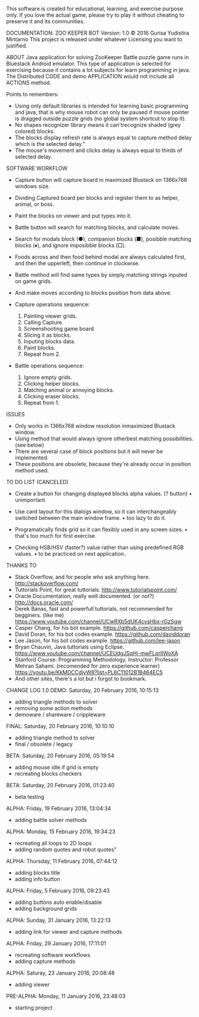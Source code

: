 This software is created for educational, learning, and exercise purpose only. If you love the actual game, please try to play it without cheating to preserve it and its communities.

DOCUMENTATION:
ZOO KEEPER BOT
Version: 1.0
© 2016 Gurisa Yudistira Mintarno
This project is released under whatever Licensing you want to justified.

ABOUT
Java application for solving ZooKeeper Battle puzzle game runs in Bluestack Android emulator.
This type of application is selected for exercising because it contains a lot subjects for learn programming in java.
The Distributed CODE and demo APPLICATION would not include all ACTIONS method.

Points to remembers:
- Using only default libraries is intended for learning basic programming and java, that is why mouse robot can only be paused if mouse pointer is dragged outside puzzle grids (no global system shortcut to stop it).
- No shapes recognizer library means it can'trecognize shaded (grey colored) blocks.
- The blocks display refresh rate is always equal to capture method delay which is the selected delay."
- The mouse's movement and clicks delay is always equal to thirds of selected delay.

SOFTWARE WORKFLOW
- Capture button will capture board in maximized Blustack on 1366x768 windows size.
- Dividing Captured board per blocks and register them to as helper, animal, or boss.
- Paint the blocks on viewer and put types into it.
- Battle button will search for matching blocks, and calculate moves.
- Search for modals block (●), companion blocks (■), posibble matching blocks (♦), and ignore imposibble blocks (□).
- Foods across and then food behind modal are always calculated first, and then the upperleft, then continue in clockwise.
- Battle method will find same types by simply matching strings inputed on game grids.
- And make moves according to blocks position from data above.
- Capture operations sequence:
  1. Painting viewer grids.
  2. Calling Capture.
  3. Screenshooting game board.
  4. Slicing it as blocks.
  5. Inputing blocks data.
  6. Paint blocks.
  7. Repeat from 2.

- Battle operations sequence:
  1. Ignore empty grids.
  2. Clicking helper blocks.
  3. Matching animal or annoying blocks.
  4. Clicking eraser blocks.
  5. Repeat from 1.

ISSUES
- Only works in 1366x768 window resolution inmaximized Blustack window.
- Using method that would always ignore otherbest matching possibilities. (see below)
- There are several case of block positions but it will never be implemented.
- These positions are obsolete, because they're already occur in position method used.

TO DO LIST (CANCELED)
- Create a button for changing displayed blocks alpha values. (? button)
  • unimportant.

- Use card layout for this dialogs window, so it can interchangeably switched between the main window frame.
  • too lazy to do it.

- Programatically finds grid so it can flexibly used in any screen sizes.
  • that's too much for first exercise.

- Checking HSB/HSV (faster?) value rather than using predefined RGB values.
  • to be practiced on next application.

THANKS TO
- Stack Overflow, and for people who ask anything here. <http://stackoverflow.com/>
- Tuttorials Point, for great tuttorials. <http://www.tutorialspoint.com/>
- Oracle Documentation, really well documented. (or not?) <http://docs.oracle.com/>
- Derek Banas, fast and powerfull tuttorials, not recommended for begginers. (like me) <https://www.youtube.com/channel/UCwRXb5dUK4cvsHbx-rGzSgw>
- Casper Chang, for his bot example. <https://github.com/casperchang>
- David Doran, for his bot codes example. <https://github.com/daviddoran>
- Lee Jason, for his bot codes example. <https://github.com/lee-jason>
- Bryan Chauvin, Java tuttorials using Eclipse. <https://www.youtube.com/channel/UCEUdgJSqHi-mwFLprlIWoXA>
- Stanford Course: Programming Methodology. Instructor: Professor Mehran Sahami. (recomended for zero experience learner) <https://youtu.be/KkMDCCdjyW8?list=PL6C11012B1B464EC5>
- And other sites, there's a lot but i forgot to bookmark.

CHANGE LOG
1.0
  DEMO: Saturday, 20 February 2016, 10:15:13
  - adding triangle methods to solver
  - removing some action methods
  - demoware / shareware / crippleware

  FINAL: Saturday, 20 February 2016, 10:10:10
  - adding triangle method to solver
  - final / obsolete / legacy

BETA: Saturday, 20 February 2016, 05:19:54
- adding mouse idle if grid is empty
- recreating blocks checkers

BETA: Saturday, 20 February 2016, 01:23:40
- beta testing

ALPHA: Friday, 19 February 2016, 13:04:34
- adding battle solver methods

ALPHA: Monday, 15 February 2016, 19:34:23
- recreating all loops to 2D loops
- adding random quotes and robot quotes"

ALPHA: Thursday, ‎11 ‎February ‎2016, ‏‎07:44:12
- adding blocks title
- adding info button

ALPHA: Friday, ‎5 ‎February ‎2016, 09:23:43
- adding buttons auto enable/disable
- adding background grids

ALPHA: Sunday, ‎31 ‎January ‎2016, 13:22:13
- adding link for viewer and capture methods

ALPHA: Friday, ‎29 ‎January ‎2016, 17:11:01
- recreating software workflows
- adding capture methods

ALPHA: Saturay, ‎23 ‎January ‎2016, 20:08:48
- adding viewer

PRE-ALPHA: Monday, ‎11 January ‎2016, ‏‎23:48:03
- starting project
